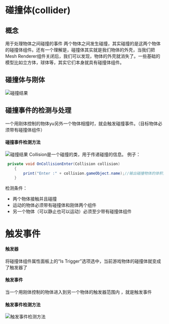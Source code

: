 # 碰撞体(collider)
## 概念
用于处理物体之间碰撞的事件
两个物体之间发生碰撞，其实碰撞的是这两个物体的碰撞体组件。还有一个理解是，碰撞体其实就是我们物体的外壳，当我们把Mesh Renderer组件关闭后，我们可以发现，物体的外壳就消失了。一些基础的模型比如立方体，球体等，其实它们本身就具有碰撞体组件。

## 碰撞体与刚体
![碰撞结果](Unity(已弃坑)/Unity/碰撞体/p.png)

## 碰撞事件的检测与处理
一个用刚体控制的物体yu另外一个物体相撞时，就会触发碰撞事件。（目标物体必须带有碰撞体组件）

#### 碰撞事件检测方法
![碰撞结果](p1.png)
Collision是一个碰撞的类，用于传递碰撞的信息。
例子：
```cs
 private void OnCollisionEnter(Collision collision)
    {
        print("Enter :" + collision.gameObject.name);//输出碰撞物体的体积，指的是当前我们所碰撞到的物体的名称
    }
```
检测条件：
* 两个物体接触并且碰撞
* 运动的物体必须带有碰撞体和刚体两个组件
* 另一个物体（可以静止也可以运动）必须至少带有碰撞体组件

# 触发事件
#### 触发器
将碰撞体组件属性面板上的“Is Trigger”选项选中，当前游戏物体的碰撞体就变成了触发器了
#### 触发事件
当一个用刚体控制的物体进入到另一个物体的触发器范围内	，就是触发事件
#### 触发事件检测方法
![触发事件检测方法](p3.png)
